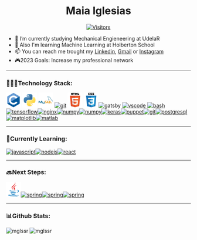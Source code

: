 
<h1  align="center">Maia Iglesias</h1>

<!--
**mglssr/mglssr** is a ✨ _special_ ✨ repository because its `README.md` (this file) appears on your GitHub profile.
-->
<div align="center">

[![Visitors](https://api.visitorbadge.io/api/visitors?path=https%3A%2F%2Fgithub.com%2Fmglssr&label=VISITORS&labelColor=%23697689&countColor=%232ccce4)](https://visitorbadge.io/status?path=https%3A%2F%2Fgithub.com%2Fmglssr)

<div/>
  
<div align="left">

- 🔭 I’m currently studying Mechanical Engieneering at UdelaR
- 🌱 Also I'm learning Machine Learning at Holberton School
- 📫 You can reach me trought my [Linkedin](https://www.linkedin.com/in/maiaiglesiasrojas%C3%A1ndez-846b6a230/), [Gmail](mailto:iglesiasmaia6@gmail.com) or [Instagram](https://www.instagram.com/mglssr/)
- 🎮2023 Goals: Increase my professional network




<div/>

---

### 👩🏻‍💻Technology Stack:

<a  href="https://www.cprogramming.com/"  target="_blank"  rel="noreferrer"><img  src="https://raw.githubusercontent.com/devicons/devicon/master/icons/c/c-original.svg"  alt="c"  width="40"  height="40"/></a> <a  href="https://www.python.org"  target="_blank"  rel="noreferrer"><img  src="https://raw.githubusercontent.com/devicons/devicon/master/icons/python/python-original.svg"  alt="python"  width="40"  height="40"/></a> <a  href="https://www.mysql.com/"  target="_blank"  rel="noreferrer"><img  src="https://raw.githubusercontent.com/devicons/devicon/master/icons/mysql/mysql-original-wordmark.svg"  alt="mysql"  width="40"  height="40"/></a> <a  href="https://git-scm.com/"  target="_blank"  rel="noreferrer"><img  src="https://www.vectorlogo.zone/logos/git-scm/git-scm-icon.svg"  alt="git"  width="40"  height="40"/></a> <a  href="https://www.w3.org/html/"  target="_blank"  rel="noreferrer"><img  src="https://raw.githubusercontent.com/devicons/devicon/master/icons/html5/html5-original-wordmark.svg"  alt="html5"  width="40"  height="40"/></a> <a  href="https://www.w3schools.com/css/"  target="_blank"  rel="noreferrer"><img  src="https://raw.githubusercontent.com/devicons/devicon/master/icons/css3/css3-original-wordmark.svg"  alt="css3"  width="40"  height="40"/></a><img  src="https://www.vectorlogo.zone/logos/figma/figma-icon.svg"  alt="gatsby"  width="40"  height="40"/></a> <a  href="https://code.visualstudio.com/docs"  target="_blank"  rel="noreferrer"><img  src="https://code.visualstudio.com/assets/images/code-stable.png"  alt="vscode"  width="40"  height="40"/></a> <a  href="https://www.gnu.org/software/bash/manual/bashref.html"  target="_blank"  rel="noreferrer"><img  src="https://bashlogo.com/img/symbol/png/full_colored_dark.png"  alt="bash"  width="40"  height="40"/></a><a href="https://keras.io/" target="_blank" rel="noreferrer"><img src="https://upload.wikimedia.org/wikipedia/commons/thumb/a/ae/Keras_logo.svg/768px-Keras_logo.svg.png?20200317115153" alt="tensorflow" width="40"  height="40"/></a><a href="https://www.tensorflow.org/?hl=es-419" target="_blank" rel="noreferrer"><img src="https://upload.wikimedia.org/wikipedia/commons/thumb/2/2d/Tensorflow_logo.svg/173px-Tensorflow_logo.svg.png?20170429160244" alt="nginx" width="40"  height="40"/></a><a href="https://www.nginx.com/" target="_blank" rel="noreferrer"><img src="https://www.vectorlogo.zone/logos/nginx/nginx-icon.svg" alt="numpy" width=""  height="40"/></a><a href="https://numpy.org/" target="_blank" rel="noreferrer"><img src="https://raw.githubusercontent.com/numpy/numpy/6881f4d05a3b7e659c8c05233033c96be4efb2cc/branding/logo/logomark/numpylogoicon.svg" alt="numpy" width="40"  height="40"/></a><a href="https://www.docker.com/" target="_blank" rel="noreferrer"><img src="https://www.docker.com/wp-content/uploads/2022/03/vertical-logo-monochromatic.png" alt="keras" width="40"  height="40"/></a><a href="hhttps://forge.puppet.com/tags/linux-logo" target="_blank" rel="noreferrer"><img src="https://static.javatpoint.com/tutorial/puppet/images/puppet.png" alt="puppet" width="40"  height="40"/></a><a href="https://git-scm.com/" target="_blank" rel="noreferrer"><img src="https://git-scm.com/images/logos/logomark-orange@2x.png" alt="git" width="40"  height="40"/></a><a href="https://www.postgresql.org/" target="_blank" rel="noreferrer"><img src="https://upload.wikimedia.org/wikipedia/commons/thumb/2/29/Postgresql_elephant.svg/745px-Postgresql_elephant.svg.png" alt="postgresql" width="40"  height="40"/></a><a href="https://matplotlib.org/" target="_blank" rel="noreferrer"><img src="https://upload.wikimedia.org/wikipedia/commons/thumb/0/01/Created_with_Matplotlib-logo.svg/1024px-Created_with_Matplotlib-logo.svg.png" alt="matplotlib" width="40"  height="40"/></a><a href="https://www.mathworks.com/products/matlab.html" target="_blank" rel="noreferrer"><img src="https://upload.wikimedia.org/wikipedia/commons/2/21/Matlab_Logo.png" alt="matlab" width="40"  height="40"/></a>

---
### 🌱Currently Learning:
<a  href="https://www.javascript.com/"  target="_blank"  rel="noreferrer"><img  src="https://upload.wikimedia.org/wikipedia/commons/6/6a/JavaScript-logo.png"  alt="javascript"  width="40"  height="40"/></a><a  href="https://nodejs.org/en"  target="_blank"  rel="noreferrer"><img  src="https://midu.dev/images/tags/node.png"  alt="nodejs"  width="40"  height="40"/></a><a  href="hhttps://es.reactjs.org/"  target="_blank"  rel="noreferrer"><img  src="https://upload.wikimedia.org/wikipedia/commons/thumb/4/47/React.svg/800px-React.svg.png"  alt="react"  width="40"  height="40"/></a>

---
### 🔜Next Steps:

<a href="https://www.java.com" target="_blank" rel="noreferrer"><img src="https://raw.githubusercontent.com/devicons/devicon/master/icons/java/java-original.svg" alt="java" width="40" height="40"/></a><a  href="https://spring.io/"  target="_blank"  rel="noreferrer"><img  src="https://www.vectorlogo.zone/logos/springio/springio-icon.svg"  alt="spring"  width="40"  height="40"/></a><a  href="https://www.redhat.com/es"  target="_blank"  rel="noreferrer"><img  src="https://upload.wikimedia.org/wikipedia/commons/thumb/d/d8/Red_Hat_logo.svg/640px-Red_Hat_logo.svg.png"  alt="spring"  width="49"  height="40"/></a><a  href="https://kubernetes.io/es/"  target="_blank"  rel="noreferrer"><img  src="https://upload.wikimedia.org/wikipedia/commons/3/39/Kubernetes_logo_without_workmark.svg"  alt="spring"  width="40"  height="40"/></a>


---

### 📊Github Stats:
<img  src="https://github-readme-stats-mglssr.vercel.app/api?username=mglssr&show_icons=true&count_private=true&theme=merko&hide_border=true,contribs"  alt="mglssr" /> <img  src="https://github-readme-stats-mglssr.vercel.app//api/top-langs/?username=mglssr&layout=compact&langs_count=8&hide=Shaderlab,HLSL&hide_border=true&theme=merko"  alt="mglssr" />
